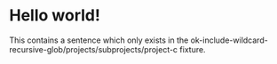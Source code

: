 # Hello world!

This contains a sentence which only exists in the ok-include-wildcard-recursive-glob/projects/subprojects/project-c fixture.
